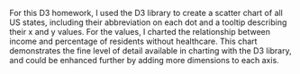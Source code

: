 For this D3 homework, I used the D3 library to create a scatter chart of all US states, including their abbreviation on each dot and a tooltip describing their x and y values. For the values, I charted the relationship between income and percentage of residents without healthcare. This chart demonstrates the fine level of detail available in charting with the D3 library, and could be enhanced further by adding more dimensions to each axis.
